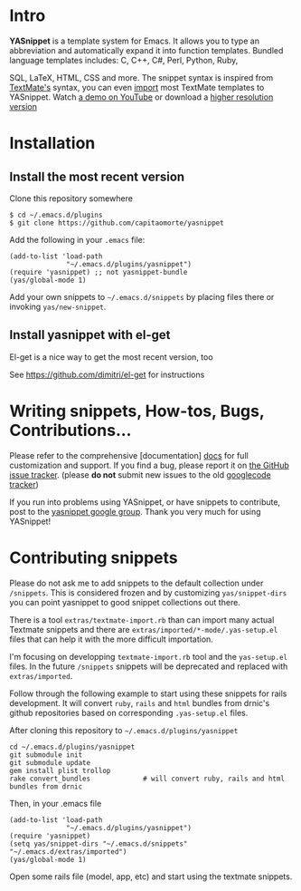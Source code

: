 # Intro

**YASnippet** is a template system for Emacs. It allows you to type an
abbreviation and automatically expand it into function
templates. Bundled language templates includes: C, C++, C#, Perl,
Python, Ruby,

SQL, LaTeX, HTML, CSS and more. The snippet syntax is inspired from
[TextMate's][textmate-snippets] syntax, you can even
[import][import-docs] most TextMate templates to YASnippet. Watch
[a demo on YouTube][youtube-demo] or download a
[higher resolution version][high-res-demo]

[textmate-snippets]: http://manual.macromates.com/en/snippets
[import-docs]: http://yasnippet.googlecode.com/svn/trunk/doc/snippet-development.html#importing-textmate-snippets
[youtube-demo]: http://www.youtube.com/watch?v=76Ygeg9miao
[high-res-demo]: http://yasnippet.googlecode.com/files/yas_demo.avi

# Installation 

## Install the most recent version

Clone this repository somewhere

    $ cd ~/.emacs.d/plugins 
    $ git clone https://github.com/capitaomorte/yasnippet

Add the following in your `.emacs` file:

    (add-to-list 'load-path
                  "~/.emacs.d/plugins/yasnippet")
    (require 'yasnippet) ;; not yasnippet-bundle
    (yas/global-mode 1)

Add your own snippets to `~/.emacs.d/snippets` by placing files there or invoking `yas/new-snippet`.

## Install yasnippet with el-get

El-get is a nice way to get the most recent version, too

See https://github.com/dimitri/el-get for instructions

# Writing snippets, How-tos, Bugs, Contributions...

Please refer to the comprehensive [documentation] [docs] for full customization
and support.  If you find a bug, please report it on
[the GitHub issue tracker][issues].  (please **do not** submit new issues to the old
[googlecode tracker][googlecode tracker])

If you run into problems using YASnippet, or have snippets to contribute, post
to the [yasnippet google group][forum]. Thank you very much for using YASnippet!

# Contributing snippets

Please do not ask me to add snippets to the default collection under
`/snippets`. This is considered frozen and by customizing
`yas/snippet-dirs` you can point yasnippet to good snippet collections
out there.

There is a tool `extras/textmate-import.rb` than can import many
actual Textmate snippets and there are
`extras/imported/*-mode/.yas-setup.el` files that can help it with the
more difficult importation. 

I'm focusing on developping `textmate-import.rb` tool and the
`yas-setup.el` files. In the future `/snippets` snippets will be
deprecated and replaced with `extras/imported`. 

Follow through the following example to start using these snippets for
rails development. It will convert `ruby`, `rails` and `html` bundles
from drnic's github repositories based on corresponding
`.yas-setup.el` files.

After cloning this repository to `~/.emacs.d/plugins/yasnippet`
   
    cd ~/.emacs.d/plugins/yasnippet
    git submodule init
    git submodule update
    gem install plist trollop
    rake convert_bundles             # will convert ruby, rails and html bundles from drnic
    
Then, in your .emacs file

    (add-to-list 'load-path
                  "~/.emacs.d/plugins/yasnippet")
    (require 'yasnippet)
    (setq yas/snippet-dirs "~/.emacs.d/snippets" "~/.emacs.d/extras/imported")
    (yas/global-mode 1)    
     
Open some rails file (model, app, etc) and start using the textmate snippets.     

[docs]: http://capitaomorte.github.com/yasnippet/
[issues]: https://github.com/capitaomorte/yasnippet/issues
[googlecode tracker]: http://code.google.com/p/yasnippet/issues/list
[forum]: http://groups.google.com/group/smart-snippet



